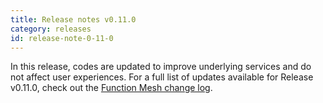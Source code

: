 ```yaml
---
title: Release notes v0.11.0
category: releases
id: release-note-0-11-0
---
```



In this release, codes are updated to improve underlying services and do not affect user experiences. For a full list of updates available for Release v0.11.0, check out the [Function Mesh change log](https://github.com/streamnative/function-mesh/releases/tag/v0.11.0).


